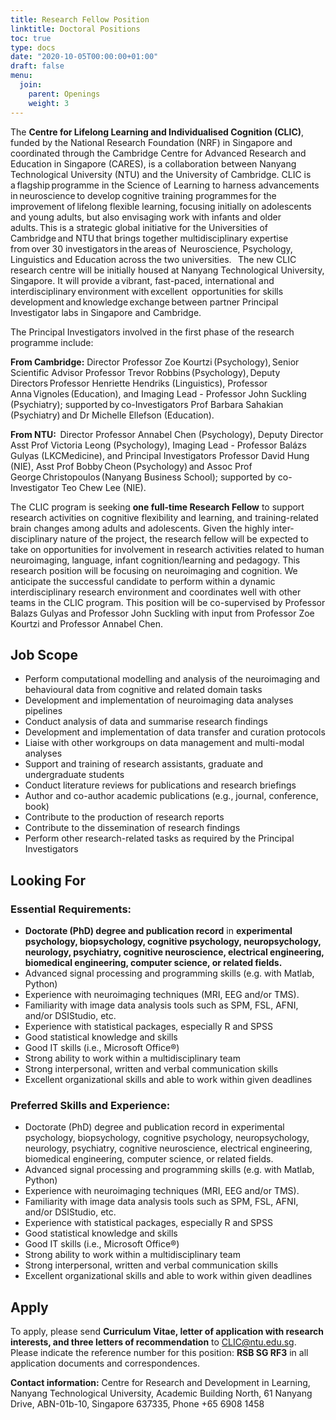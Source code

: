 ```yaml
---
title: Research Fellow Position
linktitle: Doctoral Positions
toc: true
type: docs
date: "2020-10-05T00:00:00+01:00"
draft: false
menu:
  join:
    parent: Openings
    weight: 3
---
```

The **Centre for Lifelong Learning and Individualised Cognition (CLIC)**, funded by the National Research Foundation (NRF) in Singapore and coordinated through the Cambridge Centre for Advanced Research and Education in Singapore (CARES), is a collaboration between Nanyang Technological University (NTU) and the University of Cambridge. CLIC is a flagship programme in the Science of Learning to harness advancements in neuroscience to develop cognitive training programmes for the improvement of lifelong flexible learning, focusing initially on adolescents and young adults, but also envisaging work with infants and older adults. This is a strategic global initiative for the Universities of Cambridge and NTU that brings together multidisciplinary expertise from over 30 investigators in the areas of 
Neuroscience, Psychology, Linguistics and Education across the two universities.
 
The new CLIC research centre will be initially housed at Nanyang Technological University, Singapore. It will provide a vibrant, fast-paced, international and interdisciplinary environment with excellent 
opportunities for skills development and knowledge exchange between partner Principal Investigator labs in Singapore and Cambridge.  

The Principal Investigators involved in the first phase of the research programme include: 
 
**From Cambridge:** Director Professor Zoe Kourtzi (Psychology), Senior Scientific Advisor Professor Trevor Robbins (Psychology), Deputy Directors Professor Henriette Hendriks (Linguistics), Professor Anna Vignoles (Education), and Imaging Lead - Professor John Suckling (Psychiatry); supported by co-Investigators Prof Barbara Sahakian (Psychiatry) and Dr Michelle Ellefson (Education).  
 
**From NTU:**  Director Professor Annabel Chen (Psychology), Deputy Director Asst Prof Victoria Leong (Psychology), Imaging Lead - Professor Balázs Gulyas (LKCMedicine), and Principal Investigators Professor David Hung (NIE), Asst Prof Bobby Cheon (Psychology) and Assoc Prof George Christopoulos (Nanyang Business School); supported by co-Investigator Teo Chew Lee (NIE). 
 
The CLIC program is seeking **one full-time Research Fellow** to support research activities on cognitive flexibility and learning, and training-related brain changes among adults and adolescents. Given the highly inter-disciplinary nature of the project, the research fellow will be expected to take on opportunities for involvement in research activities related to human neuroimaging, language, infant cognition/learning and pedagogy. This research position will be focusing on neuroimaging and cognition. We anticipate the successful candidate to perform within a dynamic interdisciplinary research environment and coordinates well with other teams in the CLIC program. This position will be co-supervised by Professor Balazs Gulyas and Professor John Suckling with input from Professor Zoe Kourtzi and Professor Annabel Chen.
## Job Scope

* Perform computational modelling and analysis of the neuroimaging and behavioural data from cognitive and related domain tasks
* Development and implementation of neuroimaging data analyses pipelines
* Conduct analysis of data and summarise research findings
* Development and implementation of data transfer and curation protocols 
* Liaise with other workgroups on data management and multi-modal analyses
* Support and training of research assistants, graduate and undergraduate students
* Conduct literature reviews for publications and research briefings
* Author and co-author academic publications (e.g., journal, conference, book)
* Contribute to the production of research reports
* Contribute to the dissemination of research findings 
* Perform other research-related tasks as required by the Principal Investigators


## Looking For
### Essential Requirements:
* **Doctorate (PhD) degree and publication record** in **experimental psychology, biopsychology, cognitive psychology, neuropsychology, neurology, psychiatry, cognitive neuroscience, electrical engineering, biomedical engineering, computer science, or related fields.**
* Advanced signal processing and programming skills (e.g. with Matlab, Python)
* Experience with neuroimaging techniques (MRI, EEG and/or TMS).
* Familiarity with image data analysis tools such as SPM, FSL, AFNI, and/or DSIStudio, etc.
* Experience with statistical packages, especially R and SPSS
* Good statistical knowledge and skills
* Good IT skills (i.e., Microsoft Office®)
* Strong ability to work within a multidisciplinary team
* Strong interpersonal, written and verbal communication skills
* Excellent organizational skills and able to work within given deadlines

### Preferred Skills and Experience:
* Doctorate (PhD) degree and publication record in experimental psychology, biopsychology, cognitive psychology, neuropsychology, neurology, psychiatry, cognitive neuroscience, electrical engineering, biomedical engineering, computer science, or related fields.
* Advanced signal processing and programming skills (e.g. with Matlab, Python)
* Experience with neuroimaging techniques (MRI, EEG and/or TMS).
* Familiarity with image data analysis tools such as SPM, FSL, AFNI, and/or DSIStudio, etc.
* Experience with statistical packages, especially R and SPSS
* Good statistical knowledge and skills
* Good IT skills (i.e., Microsoft Office®)
* Strong ability to work within a multidisciplinary team
* Strong interpersonal, written and verbal communication skills
* Excellent organizational skills and able to work within given deadlines

## Apply

To apply, please send **Curriculum Vitae, letter of application with research interests, and three letters of recommendation** to CLIC@ntu.edu.sg. Please indicate the reference number for this position: **RSB SG RF3** in all application documents and correspondences.

**Contact information:** Centre for Research and Development in Learning, Nanyang Technological University, Academic Building North, 61 Nanyang Drive, ABN-01b-10, Singapore 637335, Phone +65 6908 1458

